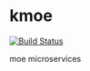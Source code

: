 # kmoe
[![Build Status](https://travis-ci.org/kmoe/kmoe.svg?branch=master)](https://travis-ci.org/kmoe/kmoe)

moe microservices
